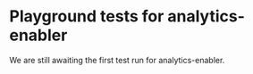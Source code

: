 # Playground tests for analytics-enabler
We are still awaiting the first test run for analytics-enabler.
